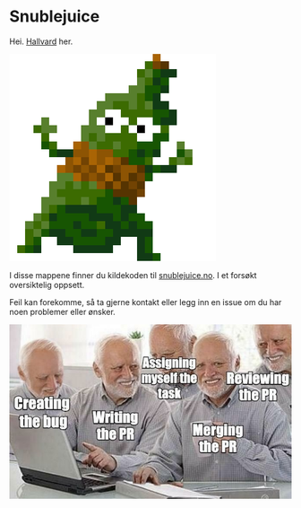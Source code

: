 # Snublejuice

Hei. [Hallvard](https://dilettant.no) her.

![Snublejuicen selv.](./src/public/images/snublejuice.png)

I disse mappene finner du kildekoden til [snublejuice.no](https://snublejuice.no). I et forsøkt oversiktelig oppsett.

Feil kan forekomme, så ta gjerne kontakt eller legg inn en issue om du har noen problemer eller ønsker.

![Bare meg selv.](./src/other/solodev.png)
